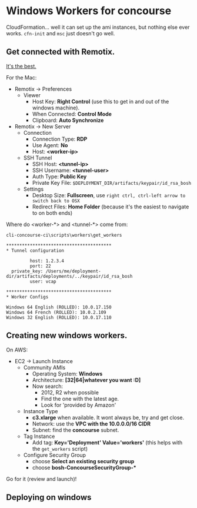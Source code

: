 # Windows Workers for concourse

CloudFormation... well it can set up the ami instances, but nothing else ever works.
`cfn-init` and `msc` just doesn't go well. 

## Get connected with Remotix.

[It's the best.](http://www.nulana.com/remotix-mac/)

For the Mac:

* Remotix -> Preferences
   * Viewer
      * Host Key: **Right Control** (use this to get in and out of the windows machine).
      * When Connected: **Control Mode**
      * Clipboard: **Auto Synchronize**
* Remotix -> New Server
   * Connection
      * Connection Type: **RDP**
      * Use Agent: **No**
      * Host: **\<worker-ip\>**
   * SSH Tunnel
      * SSH Host: **\<tunnel-ip\>**
      * SSH Username: **\<tunnel-user\>**
      * Auth Type: **Public Key**
      * Private Key File: `$DEPLOYMENT_DIR/artifacts/keypair/id_rsa_bosh`
  * Settings
    * Desktop Size: **Fullscreen**, use `right ctrl, ctrl-left arrow to switch back to OSX`
    * Redirect Files: **Home Folder** (because it's the easiest to navigate to on both ends)

Where do \<worker-\*\> and \<tunnel-\*\> come from:

```shell
cli-concourse-ci\scripts\workers\get_workers

****************************************
* Tunnel configuration

         host: 1.2.3.4
         port: 22
  private_key: /Users/me/deployment-dir/artifacts/deployments/../keypair/id_rsa_bosh
         user: vcap
         
****************************************
* Worker Configs

Windows 64 English (ROLLED): 10.0.17.150
Windows 64 French (ROLLED): 10.0.2.109
Windows 32 English (ROLLED): 10.0.17.110
```

## Creating new windows workers.
On AWS:

* EC2 -> Launch Instance 
	* Community AMIs
		* Operating System: **Windows**
		* Architecture: **[32|64|whatever you want :D]**
		* Now search:
			* 2012, R2 when possible
			* Find the one with the latest age.
			* Look for 'provided by Amazon'
	* Instance Type
		* **c3.xlarge** when available. It wont always be, try and get close.
		* Network: use the **VPC with the 10.0.0.0/16 CIDR**
		* Subnet: find the **concourse** subnet.
	* Tag Instance
		* Add tag: **Key='Deployment' Value='workers'** (this helps with the `get_workers` script)
	* Configure Security Group
		* choose **Select an existing security group**
		* choose **bosh-ConcourseSecurityGroup-\***

Go for it (review and launch)!

## Deploying on windows
